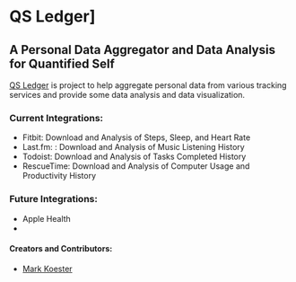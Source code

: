 # QS Ledger]

## A Personal Data Aggregator and Data Analysis for Quantified Self

[QS Ledger](https://github.com/markwk/qs_ledger) is project to help aggregate personal data from various tracking services and provide some data analysis and data visualization. 

### Current Integrations: 

* Fitbit: Download and Analysis of Steps, Sleep, and Heart Rate
* Last.fm: : Download and Analysis of Music Listening History
* Todoist: Download and Analysis of Tasks Completed History
* RescueTime: Download and Analysis of Computer Usage and Productivity History

### Future Integrations: 

* Apple Health
* 

#### Creators and Contributors: 

* [Mark Koester](https://github.com/markwk/)